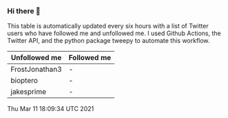 ### Hi there 👋

This table is automatically updated every six hours with a list of Twitter users who have followed me and unfollowed me. I used Github Actions, the Twitter API, and the python package tweepy to automate this workflow.

| Unfollowed me |  Followed me |
| --- | --- |
|FrostJonathan3|-|
|bioptero|-|
|jakesprime|-|
Thu Mar 11 18:09:34 UTC 2021
